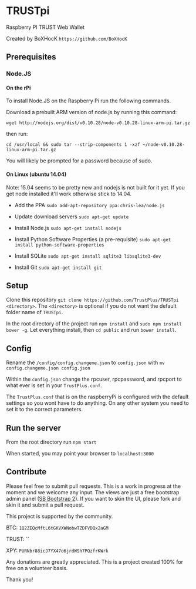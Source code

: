 # TRUSTpi
Raspberry PI TRUST Web Wallet

Created by BoXHocK  `https://github.com/BoXHocK`

## Prerequisites

### Node.JS

#### On the rPi
To install Node.JS on the Raspberry Pi run the following commands.

Download a prebuilt ARM version of node.js by running this command:

`wget http://nodejs.org/dist/v0.10.28/node-v0.10.28-linux-arm-pi.tar.gz`

then run:

`cd /usr/local && sudo tar --strip-components 1 -xzf ~/node-v0.10.28-linux-arm-pi.tar.gz`

You will likely be prompted for a password because of sudo.

#### On Linux (ubuntu 14.04)

Note: 15.04 seems to be pretty new and nodejs is not built for it yet. If you get node installed it'll work otherwise stick to 14.04.

* Add the PPA
`sudo add-apt-repository ppa:chris-lea/node.js`

* Update download servers
`sudo apt-get update`

* Install Node.js
`sudo apt-get install nodejs`

* Install Python Software Properties (a pre-requisite)
`sudo apt-get install python-software-properties`

* Install SQLite
`sudo apt-get install sqlite3 libsqlite3-dev`

* Install Git
`sudo apt-get install git`

## Setup

Clone this repository
`git clone https://github.com/TrustPlus/TRUSTpi <directory>`.
The `<directory>` is optional if you do not want the default folder name of `TRUSTpi`.

In the root directory of the project run `npm install` and `sudo npm install bower -g`. Let everything install, then `cd public` and run `bower install`.

## Config 

Rename the `/config/config.changeme.json` to `config.json` with `mv config.changeme.json config.json`
 
Within the `config.json` change the rpcuser, rpcpassword, and rpcport to what ever is set in your `TrustPlus.conf`.

The `TrustPlus.conf` that is on the raspberryPi is configured with the default settings so you wont have to do anything. On any other system you need to set it to the correct parameters.

## Run the server

From the root directory run `npm start`

When started, you may point your browser to `localhost:3000`

## Contribute

Please feel free to submit pull requests. This is a work in progress at the moment and we welcome any input.
The views are just a free bootstrap admin panel ([SB Bootstrap 2](http://startbootstrap.com/template-overviews/sb-admin-2/)). If you want to skin the UI, please fork and skin it and submit a pull request.

This project is supported by the community. 

BTC: `1Q2ZEQcMftL6tGKVXWNobwTZDFVDQx2aGM`

TRUST: ``

XPY: `PURNbr88icJ7YX47o6jrdWSh7PQzfrKWrk`

Any donations are greatly appreciated. This is a project created 100% for free on a volunteer basis.

Thank you!
